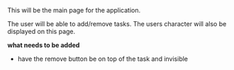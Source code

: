 This will be the main page for the application. 

The user will be able to add/remove tasks. The users character will also be displayed on this page. 

**what needs to be added**
- have the remove button be on top of the task and invisible 